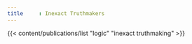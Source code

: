 ```yaml
---
title     : Inexact Truthmakers
---
```

{{< content/publications/list "logic" "inexact truthmaking" >}}

